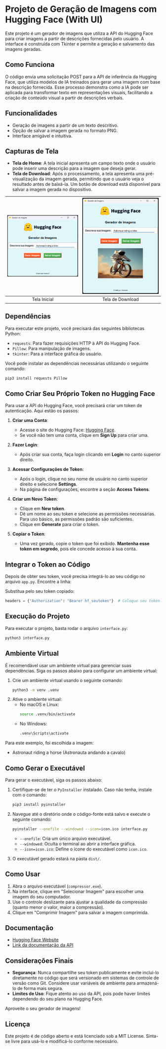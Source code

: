 # Projeto de Geração de Imagens com Hugging Face (With UI)

Este projeto é um gerador de imagens que utiliza a API do Hugging Face para criar imagens a partir de descrições fornecidas pelo usuário. A interface é construída com Tkinter e permite a geração e salvamento das imagens geradas.

## Como Funciona

O código envia uma solicitação POST para a API de inferência da Hugging Face, que utiliza modelos de IA treinados para gerar uma imagem com base na descrição fornecida. Esse processo demonstra como a IA pode ser aplicada para transformar texto em representações visuais, facilitando a criação de conteúdo visual a partir de descrições verbais.

## Funcionalidades

- Geração de imagens a partir de um texto descritivo.
- Opção de salvar a imagem gerada no formato PNG.
- Interface amigável e intuitiva.

## Capturas de Tela

- **Tela de Home**: A tela inicial apresenta um campo texto onde o usuário pode inserir uma descrição para a imagem que deseja gerar.
- **Tela de Download**: Após o processamento, a tela apresenta uma pré-visualização da imagem gerada, permitindo que o usuário veja o resultado antes de baixá-la. Um botão de download está disponível para salvar a imagem gerada no dispositivo.

| ![Tela Inicial](imgs/home1.png) | ![Tela de Download](imgs/home2.png) |
|:--:|:--:|
| Tela Inicial | Tela de Download |

## Dependências

Para executar este projeto, você precisará das seguintes bibliotecas Python:

- `requests`: Para fazer requisições HTTP à API do Hugging Face.
- `Pillow`: Para manipulação de imagens.
- `tkinter`: Para a interface gráfica do usuário.

Você pode instalar as dependências necessárias utilizando o seguinte comando:

```bash
pip3 install requests Pillow
```

## Como Criar Seu Próprio Token no Hugging Face

Para usar a API do Hugging Face, você precisará criar um token de autenticação. Aqui estão os passos:

1. **Criar uma Conta**:
   - Acesse o site do Hugging Face: [Hugging Face](https://huggingface.co/).
   - Se você não tem uma conta, clique em **Sign Up** para criar uma.

2. **Fazer Login**:
   - Após criar sua conta, faça login clicando em **Login** no canto superior direito.

3. **Acessar Configurações de Token**:
   - Após o login, clique no seu nome de usuário no canto superior direito e selecione **Settings**.
   - Na página de configurações, encontre a seção **Access Tokens**.

4. **Criar um Novo Token**:
   - Clique em **New token**.
   - Dê um nome ao seu token e selecione as permissões necessárias. Para uso básico, as permissões padrão são suficientes.
   - Clique em **Generate** para criar o token.

5. **Copiar o Token**:
   - Uma vez gerado, copie o token que foi exibido. **Mantenha esse token em segredo**, pois ele concede acesso à sua conta.

## Integrar o Token ao Código

Depois de obter seu token, você precisa integrá-lo ao seu código no arquivo `app.py`. Encontre a linha:

Substitua pelo seu token copiado:

```python
headers = {"Authorization": "Bearer hf_seutoken"}  # Coloque seu token aqui
```

## Execução do Projeto

Para executar o projeto, basta rodar o arquivo `interface.py`:

```bash
python3 interface.py
```

## Ambiente Virtual

É recomendável usar um ambiente virtual para gerenciar suas dependências. Siga os passos abaixo para configurar um ambiente virtual:

1. Crie um ambiente virtual usando o seguinte comando:
    ```bash
    python3 -m venv .venv
    ```
2. Ative o ambiente virtual:
    - No macOS e Linux:
        ```bash
        source .venv/bin/activate
        ```
    - No Windows:
        ```bash
        .venv\Scripts\activate
        ```

Para este exemplo, foi escolhida a imagem:
- Astronaut riding a horse (Astronauta andando a cavalo)

## Como Gerar o Executável

Para gerar o executável, siga os passos abaixo:

1. Certifique-se de ter o `PyInstaller` instalado. Caso não tenha, instale com o comando:
   ```bash
   pip3 install pyinstaller
   ```

2. Navegue até o diretório onde o código-fonte está salvo e execute o seguinte comando:
   ```bash
   pyinstaller --onefile --windowed --icon=icon.ico interface.py
   ```

   - `--onefile`: Cria um único arquivo executável.
   - `--windowed`: Oculta o terminal ao abrir a interface gráfica.
   - `--icon=icon.ico`: Define o ícone do executável como `icon.ico`.

3. O executável gerado estará na pasta `dist/`.

## Como Usar

1. Abra o arquivo executável (`compressor.exe`).
2. Na interface, clique em "Selecionar Imagem" para escolher uma imagem do seu computador.
3. Use o controle deslizante para ajustar a qualidade da compressão (quanto menor o valor, maior a compressão).
4. Clique em "Comprimir Imagem" para salvar a imagem comprimida.

## Documentação
- [Hugging Face Website](https://huggingface.co/)
- [Link da documentação da API](https://huggingface.co/docs/api-inference/tasks/text-to-image?code=python#text-to-image)

## Considerações Finais

- **Segurança**: Nunca compartilhe seu token publicamente e evite incluí-lo diretamente no código que será versionado em sistemas de controle de versão como Git. Considere usar variáveis de ambiente para armazená-lo de forma mais segura.
- **Limites de Uso**: Fique atento ao uso da API, pois pode haver limites dependendo do seu plano na Hugging Face.

Aproveite o seu gerador de imagens!

## Licença

Este projeto é de código aberto e está licenciado sob a MIT License. Sinta-se livre para usá-lo e modificá-lo conforme necessário.
